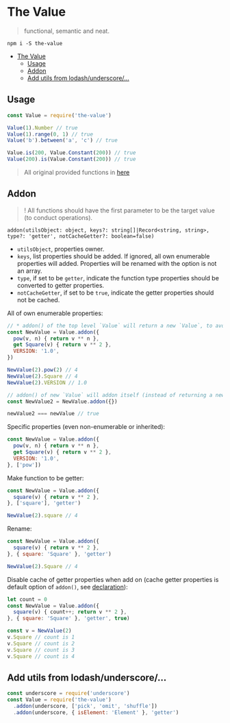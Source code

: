 # The Value

> functional, semantic and neat.

```
npm i -S the-value
```

- [The Value](#the-value)
  - [Usage](#usage)
  - [Addon](#addon)
  - [Add utils from lodash/underscore/...](#add-utils-from-lodashunderscore)

## Usage

```js
const Value = require('the-value')
```

```js
Value(1).Number // true
Value(1).range(0, 1) // true
Value('b').between('a', 'c') // true
```

```js
Value.is(200, Value.Constant(200)) // true
Value(200).is(Value.Constant(200)) // true
```

> All original provided functions in [here](./utils.js)

## Addon

> ! All functions should have the first parameter to be the target value (to conduct operations).

`addon(utilsObject: object, keys?: string[]|Record<string, string>, type?: 'getter', notCacheGetter?: boolean=false)`
  - `utilsObject`, properties owner.
  - `keys`, list properties should be added. If ignored, all own enumerable properties will added. Properties will be renamed with the option is not an array.
  - `type`, if set to be `getter`, indicate the function type properties should be converted to getter properties.
  - `notCacheGetter`, if set to be `true`, indicate the getter properties should not be cached.

All of own enumerable properties:

```js
// * addon() of the top level `Value` will return a new `Value`, to avoid pollute the package source when it's imported in other files.
const NewValue = Value.addon({
  pow(v, n) { return v ** n },
  get Square(v) { return v ** 2 },
  VERSION: '1.0',
})

NewValue(2).pow(2) // 4
NewValue(2).Square // 4
NewValue(2).VERSION // 1.0

// addon() of new `Value` will addon itself (instead of returning a new one).
const NewValue2 = NewValue.addon({})

newValue2 === newValue // true
```

Specific properties (even non-enumerable or inherited):

```js
const NewValue = Value.addon({
  pow(v, n) { return v ** n },
  get Square(v) { return v ** 2 },
  VERSION: '1.0',
}, ['pow'])
```

Make function to be getter:

```js
const NewValue = Value.addon({
  square(v) { return v ** 2 },
}, ['square'], 'getter')

NewValue(2).square // 4
```

Rename:

```js
const NewValue = Value.addon({
  square(v) { return v ** 2 },
}, { square: 'Square' }, 'getter')

NewValue(2).Square // 4
```

Disable cache of getter properties when add on (cache getter properties is default option of `addon()`, see [declaration](./index.d.ts#L44)):

```js
let count = 0
const NewValue = Value.addon({
  square(v) { count++; return v ** 2 },
}, { square: 'Square' }, 'getter', true)

const v = NewValue(2)
v.Square // count is 1
v.Square // count is 2
v.Square // count is 3
v.Square // count is 4
```

## Add utils from lodash/underscore/...

```js
const underscore = require('underscore')
const Value = require('the-value')
  .addon(underscore, ['pick', 'omit', 'shuffle'])
  .addon(underscore, { isElement: 'Element' }, 'getter')
```
